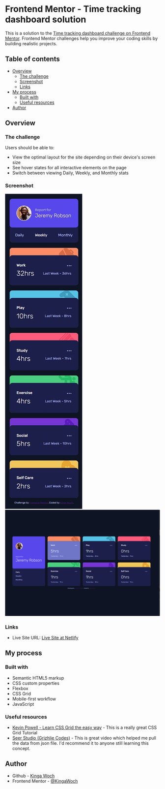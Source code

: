 # Frontend Mentor - Time tracking dashboard solution

This is a solution to the [Time tracking dashboard challenge on Frontend Mentor](https://www.frontendmentor.io/challenges/time-tracking-dashboard-UIQ7167Jw). Frontend Mentor challenges help you improve your coding skills by building realistic projects.

## Table of contents

- [Overview](#overview)
  - [The challenge](#the-challenge)
  - [Screenshot](#screenshot)
  - [Links](#links)
- [My process](#my-process)
  - [Built with](#built-with)
  - [Useful resources](#useful-resources)
- [Author](#author)

## Overview

### The challenge

Users should be able to:

- View the optimal layout for the site depending on their device's screen size
- See hover states for all interactive elements on the page
- Switch between viewing Daily, Weekly, and Monthly stats

### Screenshot

![](./screenshot-mobile.jpg)
![](./screenshot-desktop-active.jpg)

### Links

- Live Site URL: [Live Site at Netlify](https://time-tracking-dashboard-kw.netlify.app)

## My process

### Built with

- Semantic HTML5 markup
- CSS custom properties
- Flexbox
- CSS Grid
- Mobile-first workflow
- JavaScript

### Useful resources

- [Kevin Powell - Learn CSS Grid the easy way](https://www.youtube.com/watch?v=rg7Fvvl3taU) - This is a really great CSS Grid Tutorial
- [Seer Studio (Grizhlie Codes)](https://www.youtube.com/watch?v=l9Qw8y3LfCY) - This is great video which helped me pull the data from json file. I'd recommend it to anyone still learning this concept.

## Author

- Github - [Kinga Woch](https://github.com/KingaWoch)
- Frontend Mentor - [@KingaWoch](https://www.frontendmentor.io/profile/KingaWoch)
